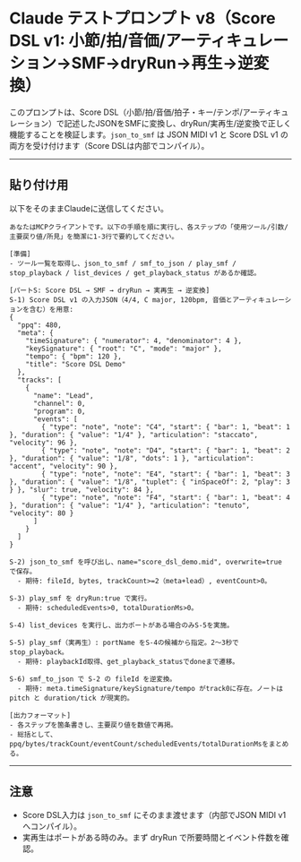 # Claude テストプロンプト v8（Score DSL v1: 小節/拍/音価/アーティキュレーション→SMF→dryRun→再生→逆変換）

このプロンプトは、Score DSL（小節/拍/音価/拍子・キー/テンポ/アーティキュレーション）で記述したJSONをSMFに変換し、dryRun/実再生/逆変換で正しく機能することを検証します。`json_to_smf` は JSON MIDI v1 と Score DSL v1 の両方を受け付けます（Score DSLは内部でコンパイル）。

---

## 貼り付け用
以下をそのままClaudeに送信してください。

```
あなたはMCPクライアントです。以下の手順を順に実行し、各ステップの「使用ツール/引数/主要戻り値/所見」を簡潔に1-3行で要約してください。

[準備]
- ツール一覧を取得し、json_to_smf / smf_to_json / play_smf / stop_playback / list_devices / get_playback_status があるか確認。

[パートS: Score DSL → SMF → dryRun → 実再生 → 逆変換]
S-1) Score DSL v1 の入力JSON（4/4, C major, 120bpm, 音価とアーティキュレーションを含む）を用意:
{
  "ppq": 480,
  "meta": {
    "timeSignature": { "numerator": 4, "denominator": 4 },
    "keySignature": { "root": "C", "mode": "major" },
    "tempo": { "bpm": 120 },
    "title": "Score DSL Demo"
  },
  "tracks": [
    {
      "name": "Lead",
      "channel": 0,
      "program": 0,
      "events": [
        { "type": "note", "note": "C4", "start": { "bar": 1, "beat": 1 }, "duration": { "value": "1/4" }, "articulation": "staccato", "velocity": 96 },
        { "type": "note", "note": "D4", "start": { "bar": 1, "beat": 2 }, "duration": { "value": "1/8", "dots": 1 }, "articulation": "accent", "velocity": 90 },
        { "type": "note", "note": "E4", "start": { "bar": 1, "beat": 3 }, "duration": { "value": "1/8", "tuplet": { "inSpaceOf": 2, "play": 3 } }, "slur": true, "velocity": 84 },
        { "type": "note", "note": "F4", "start": { "bar": 1, "beat": 4 }, "duration": { "value": "1/4" }, "articulation": "tenuto", "velocity": 80 }
      ]
    }
  ]
}

S-2) json_to_smf を呼び出し、name="score_dsl_demo.mid", overwrite=true で保存。
  - 期待: fileId, bytes, trackCount>=2（meta+lead）, eventCount>0。

S-3) play_smf を dryRun:true で実行。
  - 期待: scheduledEvents>0, totalDurationMs>0。

S-4) list_devices を実行し、出力ポートがある場合のみS-5を実施。

S-5) play_smf（実再生）: portName をS-4の候補から指定。2〜3秒で stop_playback。
  - 期待: playbackId取得、get_playback_statusでdoneまで遷移。

S-6) smf_to_json で S-2 の fileId を逆変換。
  - 期待: meta.timeSignature/keySignature/tempo がtrack0に存在。ノートは pitch と duration/tick が現実的。

[出力フォーマット]
- 各ステップを箇条書きし、主要戻り値を数値で再掲。
- 総括として、ppq/bytes/trackCount/eventCount/scheduledEvents/totalDurationMsをまとめる。
```

---

## 注意
- Score DSL入力は `json_to_smf` にそのまま渡せます（内部でJSON MIDI v1へコンパイル）。
- 実再生はポートがある時のみ。まず dryRun で所要時間とイベント件数を確認。
